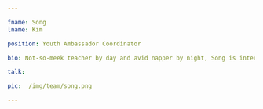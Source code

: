 ```yaml
---

fname: Song
lname: Kim

position: Youth Ambassador Coordinator

bio: Not-so-meek teacher by day and avid napper by night, Song is interested in what makes the world and its inhabitants tick. She is also concerned with serious philosophical questions, such as whether or not it is acceptable to walk a cat. Most often seen at a 500-level seat at Blue Jays games, she has predicted a World Series win for the franchise every year since 1994.

talk:

pic:  /img/team/song.png

---
```

